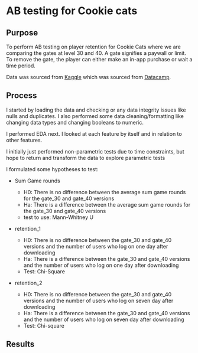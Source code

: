 # AB testing for Cookie cats

## Purpose
To perform AB testing on player retention for Cookie Cats where we are comparing the gates at level 30 and 40. A gate signifies a paywall or limit. To remove the gate, the player can either make an in-app purchase or wait a time period.

Data was sourced from [Kaggle](https://www.kaggle.com/datasets/yufengsui/mobile-games-ab-testing/data) which was sourced from [Datacamp](https://www.datacamp.com/projects/184).

## Process
I started by loading the data and checking or any data integrity issues like nulls and duplicates. I also performed some data cleaning/formatting like changing data types and changing booleans to numeric.

I performed EDA next. I looked at each feature by itself and in relation to other features. 

I initially just performed non-parametric tests due to time constraints, but hope to return and transform the data to explore parametric tests

I formulated some hypotheses to test:
- Sum Game rounds
    - H0: There is no difference between the average sum game rounds for the gate_30 and gate_40 versions
    - Ha: There is a difference between the average sum game rounds for the gate_30 and gate_40 versions
    - test to use: Mann-Whitney U

- retention_1
    - H0: There is no difference between the gate_30 and gate_40 versions and the number of users who log on one day after downloading
    - Ha: There is a difference between the gate_30 and gate_40 versions and the number of users who log on one day after downloading
    - Test: Chi-Square

- retention_2
    - H0: There is no difference between the gate_30 and gate_40 versions and the number of users who log on seven day after downloading
    - Ha: There is a difference between the gate_30 and gate_40 versions and the number of users who log on seven day after downloading
    - Test: Chi-square


## Results
